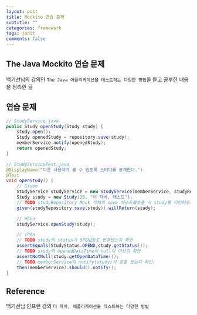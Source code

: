 ```yaml
---
layout: post
title: Mockito 연습 문제
subtitle: ""
categories: framework
tags: junit
comments: false
---
```


## The Java Mockito 연습 문제

백기선님의 강의인 `The Java 애플리케이션을 테스트하는 다양한 방법`을 듣고 공부한 내용을 정리한 글

## 연습 문제

```java
// StudyService.java
public Study openStudy(Study study) {
    study.open();
    Study openedStudy = repository.save(study);
    memberService.notify(openedStudy);
    return openedStudy;
}
```
```java
// StudyServiceTest.java
@DisplayName("다른 사용자가 볼 수 있도록 스터디를 공개한다.")
@Test
void openStudy() {
    // Given
    StudyService studyService = new StudyService(memberService, studyRepository);
    Study study = new Study(10, "더 자바, 테스트");
    // TODO studyRepository Mock 객체의 save 메소드를호출 시 study를 리턴하도록 만들기.
    given(studyRepository.save(study)).willReturn(study);

    // When
    studyService.openStudy(study);

    // Then
    // TODO study의 status가 OPENED로 변경됐는지 확인
    assertEquals(StudyStatus.OPEND,study.getStatus());
    // TODO study의 openedDataTime이 null이 아닌지 확인
    assertNotNull(study.getOpenDataTime());
    // TODO memberService의 notify(study)가 호출 됐는지 확인.
    then(memberService).should().notify();
}
```

## Reference

백기선님 인프런 강의 `더 자바, 애플리케이션을 테스트하는 다양한 방법`